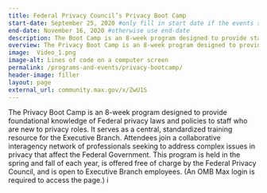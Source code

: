 ```yaml
---
title: Federal Privacy Council’s Privacy Boot Camp
start-date: September 25, 2020 #only fill in start date if the events spans multiple days
end-date: November 16, 2020 #otherwise use end-date
description: The Boot Camp is an 8-week program designed to provide staff who are new to the Federal privacy profession with a core foundation of knowledge of Federal privacy laws and policies. It serves as a central standardized training resource for Federal agencies. In addition, Boot Camp attendees join a collaborative and cooperative inter-agency network of privacy professionals as they learn and become the next generation of Federal employees seeking to address complex issues in privacy that affect the Federal Government. This program is held in the spring and fall of each year, offered free of cost by the Federal Privacy Council, and open to Federal employees.
overview: The Privacy Boot Camp is an 8-week program designed to provide foundational knowledge of Federal privacy laws and policies to staff who are new to privacy roles. It serves as a central, standardized training resource for the Executive Branch. Attendees join a collaborative interagency network of professionals seeking to address complex issues in privacy that affect the Federal Government. This program is held in the spring and fall of each year, is offered free of charge by the Federal Privacy Council, and is open to Executive Branch employees. (An OMB Max login is required to access the page.)
image:  Video_1.png
image-alt: Lines of code on a computer screen
permalink: /programs-and-events/privacy-bootcamp/
header-image: filler
layout: page
external_url: community.max.gov/x/ZwU1S
---
```

The Privacy Boot Camp is an 8-week program designed to provide foundational knowledge of Federal privacy laws and policies to staff who are new to privacy roles. It serves as a central, standardized training resource for the Executive Branch. Attendees join a collaborative interagency network of professionals seeking to address complex issues in privacy that affect the Federal Government. This program is held in the spring and fall of each year, is offered free of charge by the Federal Privacy Council, and is open to Executive Branch employees. (An OMB Max login is required to access the page.)
i
